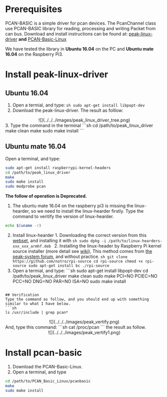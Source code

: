 # Prerequisites
  PCAN-BASIC is a simple driver for pcan devices. The PcanChannel class use PCAN-BASIC library for reading, processing and writing Packet from can bus. Download and install instructions can be found at:
  [peak-linux-driver](http://www.peak-system.com/fileadmin/media/linux/files/peak-linux-driver-8.4.0.tar.gz)
  **and**
  [PCAN-Basic-Linux](http://www.peak-system.com/produktcd/Develop/PC%20interfaces/Linux/PCAN-Basic_API_for_Linux/PCAN_Basic_Linux-4.1.1.tar.gz)

  We have tested the library in **Ubuntu 16.04** on the PC and **Ubuntu mate 16.04** on the Raspberry Pi3.

# Install peak-linux-driver

## Ubuntu 16.04
  1. Open a termial, and type:
    ```sh
    sudo apt-get install libpopt-dev
    ```
  2. Download the peak-linux-driver. The result as folllow:
  <center>
  ![](../../../images/peak_linux_driver_tree.png)
  </center>
  3. Type the command in the terminal
  ```sh
  cd /path/to/peak_linux_driver
  make clean
  make
  sudo make install
  ```

## Ubuntu mate 16.04
  Open a terminal, and type:
  ```sh
  sudo apt-get install raspberrypi-kernel-headers 
  cd /path/to/peak_linux_driver
  make
  sudo make install
  sudo modprobe pcan
  ```

  **The follow of operation is Deprecated.**
  1. The ubuntu mate 16.04 on the raspberry pi3 is missing the linux-hearder, so we need to install the linux-hearder firstly. Type the command to veritify the version of linux-hearder.
  ```sh
  echo $(uname -r)
  ```
  2. Install linux-hearder
    1. Downloading the correct version from this [webset](https://www.niksula.hut.fi/~mhiienka/Rpi/linux-headers-rpi/), and installing it with
    ```sh
    sudo dpkg -i /path/to/linux-hearders-xxx_xxx_armhf.deb
    ```
    2. Installing the linux-header by Raspberry Pi kernel source installer (more detail see [wiki](https://github.com/notro/rpi-source/wiki)), This method comes from [the peak-system forum](http://www.peak-system.com/forum/viewtopic.php?f=59&t=283&start=90#p5327), and without practice.
    ```sh
    git clone https://github.com/notro/rpi-source
    cd rpi-source
    chmod +x rpi-source
    sudo apt-get install bc
    ./rpi-source
    ```
  3. Open a termial, and type:
    ```sh
    sudo apt-get install libpopt-dev
    cd /path/to/peak_linux_driver
    make clean
    sudo make PCI=NO PCIEC=NO PCC=NO DNG=NO PAR=NO ISA=NO
    sudo make install
  ```

## Verification
  Type the command as follow, and you should end up with something similar to what I have below.
  ```sh
  ls /usr/include | grep pcan*
  ```
  <center>
  ![](../../../images/peak_vertify.png)
  </center>
  And, type this command:
  ```sh
  cat /proc/pcan
  ```
  the result as follow.
  <center>
  ![](../../../images/peak_vertify1.png)
  </center> 

# Install pcan-basic
  1. Download the PCAN-Basic-Linux.
  2. Open a terminal, and type
  ```sh
  cd /path/to/PCAN_Basic_Linux/pcanbasic
  make
  sudo make install
  ```